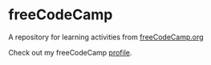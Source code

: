 # freeCodeCamp
A repository for learning activities from
<a href="https://www.freecodecamp.org/" target="_blank">freeCodeCamp.org</a>

Check out my freeCodeCamp [profile](https://www.freecodecamp.org/everness).
